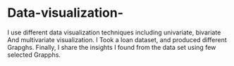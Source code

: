 # Data-visualization-
I use different data visualization
techniques including univariate, bivariate
And multivariate visualization. I 
Took a loan dataset, and produced different
Grapghs. Finally, I share the insights
I found from the data set using few selected
Grapphs. 

